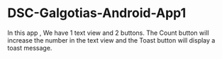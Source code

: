 # DSC-Galgotias-Android-App1

In this app , We have 1 text view and 2 buttons.
The Count button will increase the number in the text view and the Toast button will display a toast message.
